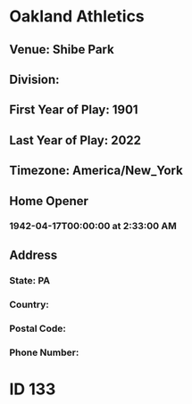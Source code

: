 # Oakland Athletics
## Venue: Shibe Park
## Division: 
## First Year of Play: 1901
## Last Year of Play: 2022
## Timezone: America/New_York
## Home Opener
### 1942-04-17T00:00:00 at 2:33:00 AM
## Address
### 
### State: PA
### Country: 
### Postal Code: 
### Phone Number: 
# ID 133